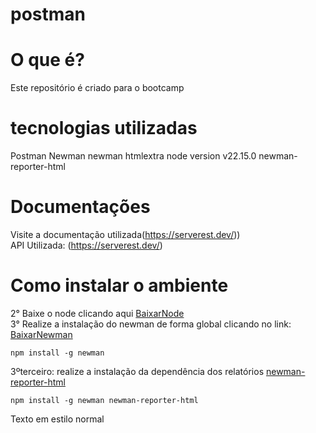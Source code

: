 # postman

# O que é?
Este repositório é criado para o bootcamp

# tecnologias utilizadas
Postman
Newman
newman htmlextra
node version  v22.15.0
newman-reporter-html

# Documentações
Visite a  documentação utilizada(https://serverest.dev/))<br/>
API Utilizada: (https://serverest.dev/)

# Como instalar o ambiente
2° Baixe o node clicando aqui [BaixarNode](https://nodejs.org/en/download)<br/>
3° Realize a instalação do newman de forma global clicando no link:   [BaixarNewman](https://www.npmjs.com/package/newman)<br/>
```
npm install -g newman 
```
3ºterceiro: realize a instalação da dependência dos relatórios [newman-reporter-html](https://www.npmjs.com/package/newman-reporter-html) 

```
npm install -g newman newman-reporter-html
```
Texto em estilo normal

 
